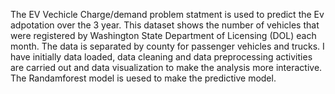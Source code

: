 The EV Vechicle Charge/demand problem statment  is used to predict the Ev adpotation over the 3 year.
This dataset shows the number of vehicles that were registered by Washington State Department of Licensing (DOL) each month.
The data is separated by county for passenger vehicles and trucks.
I have initially data loaded, data cleaning and data preprocessing activities are carried out and data visualization to make the analysis more interactive.
The Randamforest model is uesed to make the predictive model.
